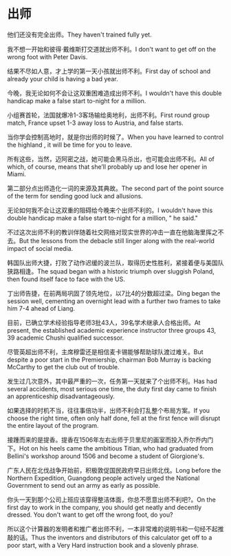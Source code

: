 # 出师

<p><span class="chinese">他们还没有完全出师。</span><span class="english">They haven't trained fully yet.</span></p>

<p><span class="chinese">我不想一开始和彼得·戴维斯打交道就出师不利。</span><span class="english">I don't want to get off on the wrong foot with Peter Davis.</span></p>

<p><span class="chinese">结果不尽如人意，才上学的第一天小孩就出师不利。</span><span class="english">First day of school and already your child is having a bad year.</span></p>

<p><span class="chinese">今晚，我无论如何不会让这双重困难造成出师不利。</span><span class="english">I wouldn't have this double handicap make a false start to-night for a million.</span></p>

<p><span class="chinese">小组赛首轮，法国就爆冷1-3客场输给奥地利，出师不利。</span><span class="english">First round group match, France upset 1-3 away loss to Austria, and false starts.</span></p>

<p><span class="chinese">当你学会控制高地时，就是你出师的时候了。</span><span class="english">When you have learned to control the highland , it will be time for you to leave.</span></p>

<p><span class="chinese">所有这些，当然，迈阿密之战，她可能会黑马杀出，也可能会出师不利。</span><span class="english">All of which, of course, means that she’ll probably up and lose her opener in Miami.</span></p>

<p><span class="chinese">第二部分点出师造化一词的来源及其典故。</span><span class="english">The second part of the point source of the term for sending good luck and allusions.</span></p>

<p><span class="chinese">无论如何我不会让这双重的阻碍给今晚来个出师不利的。</span><span class="english">I wouldn't have this double handicap make a false start to-night for a million, " he said."</span></p>

<p><span class="chinese">不过这次出师不利的教训伴随着社交网络对现实世界的冲击一直在他脑海里挥之不去。</span><span class="english">But the lessons from the debacle still linger along with the real-world impact of social media.</span></p>

<p><span class="chinese">韩国队出师大捷，打败了动作迟缓的波兰队，取得历史性胜利，紧接着便与美国队狭路相逢。</span><span class="english">The squad began with a historic triumph over sluggish Poland, then found itself face to face with the US.</span></p>

<p><span class="chinese">丁出师告捷，在前两局巩固了领先地位，以7比4的分数超过梁。</span><span class="english">Ding began the session well, cementing an overnight lead with a further two frames to take him 7-4 ahead of Liang.</span></p>

<p><span class="chinese">目前，已确立学术经验指导老师3批43人，39名学术继承人合格出师。</span><span class="english">At present, the established academic experience instructor three groups 43, 39 academic Chushi qualified successor.</span></p>

<p><span class="chinese">尽管英超出师不利，主席穆雷还是相信麦卡锡能够帮助球队渡过难关。</span><span class="english">But despite a poor start in the Premiership, chairman Bob Murray is backing McCarthy to get the club out of trouble.</span></p>

<p><span class="chinese">发生过几次意外，其中最严重的一次，任务第一天就来了个出师不利。</span><span class="english">Has had several accidents, most serious one time, the duty first day came to finish an apprenticeship disadvantageously.</span></p>

<p><span class="chinese">如果选择的时机不当，往往事倍功半，出师不利会打乱整个布局方案。</span><span class="english">If you choose the right time, often only half done, fell at the first fence will disrupt the entire layout of the program.</span></p>

<p><span class="chinese">接踵而来的是提香。提香在1506年左右出师于贝里尼的画室而投入乔尔乔内门下。</span><span class="english">Hot on his heels came the ambitious Titian, who had graduated from Bellini's workshop around 1506 and become a student of Giorgione's.</span></p>

<p><span class="chinese">广东人民在北伐战争开始前，积极敦促国民政府早日出师北伐。</span><span class="english">Long before the Northern Expedition, Guangdong people actively urged the National Government to send out an army as early as possible.</span></p>

<p><span class="chinese">你头一天到那个公司上班应该穿得整洁体面，你总不愿意出师不利吧?。</span><span class="english">On the first day to work in the company, you should get neatly and decently dressed. You don't want to get off the wrong foot, do you?</span></p>

<p><span class="chinese">所以这个计算器的发明者和推广者出师不利，一本非常难的说明书和一句经不起推敲的话。</span><span class="english">Thus the inventors and distributors of this calculator get off to a poor start, with a Very Hard instruction book and a slovenly phrase.</span></p>

